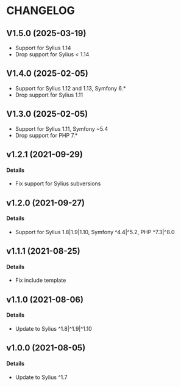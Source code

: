 # CHANGELOG

## V1.5.0 (2025-03-19)

- Support for Sylius 1.14
- Drop support for Sylius < 1.14

## V1.4.0 (2025-02-05)

- Support for Sylius 1.12 and 1.13, Symfony 6.*
- Drop support for Sylius 1.11

## V1.3.0 (2025-02-05)

- Support for Sylius 1.11, Symfony ~5.4
- Drop support for PHP 7.*

## v1.2.1 (2021-09-29)

#### Details

- Fix support for Sylius subversions

## v1.2.0 (2021-09-27)

#### Details

- Support for Sylius 1.8|1.9|1.10, Symfony ^4.4|^5.2, PHP ^7.3|^8.0

## v1.1.1 (2021-08-25)

#### Details

- Fix include template 

## v1.1.0 (2021-08-06)

#### Details

- Update to Sylius ^1.8|^1.9|^1.10

## v1.0.0 (2021-08-05)

#### Details

- Update to Sylius ^1.7
